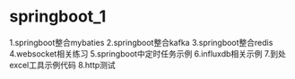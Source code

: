 # springboot_1
1.springboot整合mybaties
2.springboot整合kafka
3.springboot整合redis
4.websocket相关练习
5.springboot中定时任务示例
6.influxdb相关示例
7.到处excel工具示例代码
8.http测试

